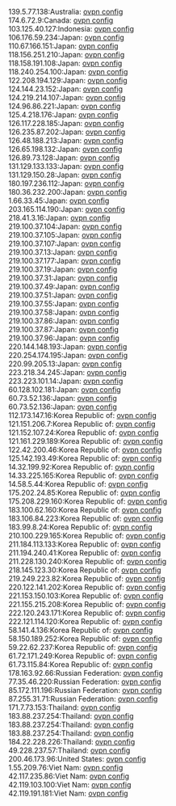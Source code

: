 139.5.77.138:Australia: [ovpn config](vpn/139_5_77_138.ovpn)  
174.6.72.9:Canada: [ovpn config](vpn/174_6_72_9.ovpn)  
103.125.40.127:Indonesia: [ovpn config](vpn/103_125_40_127.ovpn)  
106.176.59.234:Japan: [ovpn config](vpn/106_176_59_234.ovpn)  
110.67.166.151:Japan: [ovpn config](vpn/110_67_166_151.ovpn)  
118.156.251.210:Japan: [ovpn config](vpn/118_156_251_210.ovpn)  
118.158.191.108:Japan: [ovpn config](vpn/118_158_191_108.ovpn)  
118.240.254.100:Japan: [ovpn config](vpn/118_240_254_100.ovpn)  
122.208.194.129:Japan: [ovpn config](vpn/122_208_194_129.ovpn)  
124.144.23.152:Japan: [ovpn config](vpn/124_144_23_152.ovpn)  
124.219.214.107:Japan: [ovpn config](vpn/124_219_214_107.ovpn)  
124.96.86.221:Japan: [ovpn config](vpn/124_96_86_221.ovpn)  
125.4.218.176:Japan: [ovpn config](vpn/125_4_218_176.ovpn)  
126.117.228.185:Japan: [ovpn config](vpn/126_117_228_185.ovpn)  
126.235.87.202:Japan: [ovpn config](vpn/126_235_87_202.ovpn)  
126.48.188.213:Japan: [ovpn config](vpn/126_48_188_213.ovpn)  
126.65.198.132:Japan: [ovpn config](vpn/126_65_198_132.ovpn)  
126.89.73.128:Japan: [ovpn config](vpn/126_89_73_128.ovpn)  
131.129.133.133:Japan: [ovpn config](vpn/131_129_133_133.ovpn)  
131.129.150.28:Japan: [ovpn config](vpn/131_129_150_28.ovpn)  
180.197.236.112:Japan: [ovpn config](vpn/180_197_236_112.ovpn)  
180.36.232.200:Japan: [ovpn config](vpn/180_36_232_200.ovpn)  
1.66.33.45:Japan: [ovpn config](vpn/1_66_33_45.ovpn)  
203.165.114.190:Japan: [ovpn config](vpn/203_165_114_190.ovpn)  
218.41.3.16:Japan: [ovpn config](vpn/218_41_3_16.ovpn)  
219.100.37.104:Japan: [ovpn config](vpn/219_100_37_104.ovpn)  
219.100.37.105:Japan: [ovpn config](vpn/219_100_37_105.ovpn)  
219.100.37.107:Japan: [ovpn config](vpn/219_100_37_107.ovpn)  
219.100.37.13:Japan: [ovpn config](vpn/219_100_37_13.ovpn)  
219.100.37.177:Japan: [ovpn config](vpn/219_100_37_177.ovpn)  
219.100.37.19:Japan: [ovpn config](vpn/219_100_37_19.ovpn)  
219.100.37.31:Japan: [ovpn config](vpn/219_100_37_31.ovpn)  
219.100.37.49:Japan: [ovpn config](vpn/219_100_37_49.ovpn)  
219.100.37.51:Japan: [ovpn config](vpn/219_100_37_51.ovpn)  
219.100.37.55:Japan: [ovpn config](vpn/219_100_37_55.ovpn)  
219.100.37.58:Japan: [ovpn config](vpn/219_100_37_58.ovpn)  
219.100.37.86:Japan: [ovpn config](vpn/219_100_37_86.ovpn)  
219.100.37.87:Japan: [ovpn config](vpn/219_100_37_87.ovpn)  
219.100.37.96:Japan: [ovpn config](vpn/219_100_37_96.ovpn)  
220.144.148.193:Japan: [ovpn config](vpn/220_144_148_193.ovpn)  
220.254.174.195:Japan: [ovpn config](vpn/220_254_174_195.ovpn)  
220.99.205.13:Japan: [ovpn config](vpn/220_99_205_13.ovpn)  
223.218.34.245:Japan: [ovpn config](vpn/223_218_34_245.ovpn)  
223.223.101.14:Japan: [ovpn config](vpn/223_223_101_14.ovpn)  
60.128.102.181:Japan: [ovpn config](vpn/60_128_102_181.ovpn)  
60.73.52.136:Japan: [ovpn config](vpn/60_73_52_136.ovpn)  
60.73.52.136:Japan: [ovpn config](vpn/60_73_52_136.ovpn)  
112.173.147.16:Korea Republic of: [ovpn config](vpn/112_173_147_16.ovpn)  
121.151.206.7:Korea Republic of: [ovpn config](vpn/121_151_206_7.ovpn)  
121.152.107.24:Korea Republic of: [ovpn config](vpn/121_152_107_24.ovpn)  
121.161.229.189:Korea Republic of: [ovpn config](vpn/121_161_229_189.ovpn)  
122.42.200.46:Korea Republic of: [ovpn config](vpn/122_42_200_46.ovpn)  
125.142.193.49:Korea Republic of: [ovpn config](vpn/125_142_193_49.ovpn)  
14.32.199.92:Korea Republic of: [ovpn config](vpn/14_32_199_92.ovpn)  
14.33.225.165:Korea Republic of: [ovpn config](vpn/14_33_225_165.ovpn)  
14.58.5.44:Korea Republic of: [ovpn config](vpn/14_58_5_44.ovpn)  
175.202.24.85:Korea Republic of: [ovpn config](vpn/175_202_24_85.ovpn)  
175.208.229.160:Korea Republic of: [ovpn config](vpn/175_208_229_160.ovpn)  
183.100.62.160:Korea Republic of: [ovpn config](vpn/183_100_62_160.ovpn)  
183.106.84.223:Korea Republic of: [ovpn config](vpn/183_106_84_223.ovpn)  
183.99.8.24:Korea Republic of: [ovpn config](vpn/183_99_8_24.ovpn)  
210.100.229.165:Korea Republic of: [ovpn config](vpn/210_100_229_165.ovpn)  
211.184.113.133:Korea Republic of: [ovpn config](vpn/211_184_113_133.ovpn)  
211.194.240.41:Korea Republic of: [ovpn config](vpn/211_194_240_41.ovpn)  
211.228.130.240:Korea Republic of: [ovpn config](vpn/211_228_130_240.ovpn)  
218.145.123.30:Korea Republic of: [ovpn config](vpn/218_145_123_30.ovpn)  
219.249.223.82:Korea Republic of: [ovpn config](vpn/219_249_223_82.ovpn)  
220.122.141.202:Korea Republic of: [ovpn config](vpn/220_122_141_202.ovpn)  
221.153.150.103:Korea Republic of: [ovpn config](vpn/221_153_150_103.ovpn)  
221.155.215.208:Korea Republic of: [ovpn config](vpn/221_155_215_208.ovpn)  
222.120.243.171:Korea Republic of: [ovpn config](vpn/222_120_243_171.ovpn)  
222.121.114.120:Korea Republic of: [ovpn config](vpn/222_121_114_120.ovpn)  
58.141.4.136:Korea Republic of: [ovpn config](vpn/58_141_4_136.ovpn)  
58.150.189.252:Korea Republic of: [ovpn config](vpn/58_150_189_252.ovpn)  
59.22.62.237:Korea Republic of: [ovpn config](vpn/59_22_62_237.ovpn)  
61.72.171.249:Korea Republic of: [ovpn config](vpn/61_72_171_249.ovpn)  
61.73.115.84:Korea Republic of: [ovpn config](vpn/61_73_115_84.ovpn)  
178.163.92.66:Russian Federation: [ovpn config](vpn/178_163_92_66.ovpn)  
77.35.46.220:Russian Federation: [ovpn config](vpn/77_35_46_220.ovpn)  
85.172.111.196:Russian Federation: [ovpn config](vpn/85_172_111_196.ovpn)  
87.255.31.71:Russian Federation: [ovpn config](vpn/87_255_31_71.ovpn)  
171.7.73.153:Thailand: [ovpn config](vpn/171_7_73_153.ovpn)  
183.88.237.254:Thailand: [ovpn config](vpn/183_88_237_254.ovpn)  
183.88.237.254:Thailand: [ovpn config](vpn/183_88_237_254.ovpn)  
183.88.237.254:Thailand: [ovpn config](vpn/183_88_237_254.ovpn)  
184.22.228.226:Thailand: [ovpn config](vpn/184_22_228_226.ovpn)  
49.228.237.57:Thailand: [ovpn config](vpn/49_228_237_57.ovpn)  
200.46.173.96:United States: [ovpn config](vpn/200_46_173_96.ovpn)  
1.55.209.76:Viet Nam: [ovpn config](vpn/1_55_209_76.ovpn)  
42.117.235.86:Viet Nam: [ovpn config](vpn/42_117_235_86.ovpn)  
42.119.103.100:Viet Nam: [ovpn config](vpn/42_119_103_100.ovpn)  
42.119.191.181:Viet Nam: [ovpn config](vpn/42_119_191_181.ovpn)  
